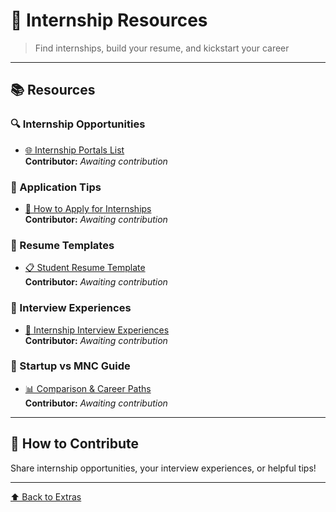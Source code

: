 # 💼 Internship Resources

> Find internships, build your resume, and kickstart your career

---

## 📚 Resources

### 🔍 Internship Opportunities
- [🌐 Internship Portals List](https://drive.google.com/...)  
  **Contributor:** *Awaiting contribution*

### 📝 Application Tips
- [📄 How to Apply for Internships](https://drive.google.com/...)  
  **Contributor:** *Awaiting contribution*

### 📄 Resume Templates
- [📋 Student Resume Template](https://drive.google.com/...)  
  **Contributor:** *Awaiting contribution*

### 💬 Interview Experiences
- [📖 Internship Interview Experiences](https://drive.google.com/...)  
  **Contributor:** *Awaiting contribution*

### 🎯 Startup vs MNC Guide
- [📊 Comparison & Career Paths](https://drive.google.com/...)  
  **Contributor:** *Awaiting contribution*

---

## 🤝 How to Contribute

Share internship opportunities, your interview experiences, or helpful tips!

---

[⬆️ Back to Extras](../README.md)
